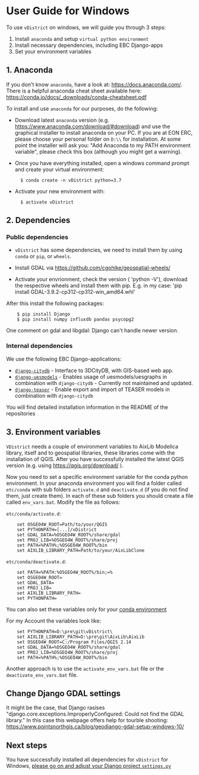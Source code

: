 # User Guide for Windows

To use `vDistrict` on windows, we will guide you through 3 steps:

1. Install `anaconda` and setup `virtual python environment`
2. Install necessary dependencies, including EBC Django-apps
3. Set your environment variables

## 1. Anaconda

If you don't know `anaconda`, have a look at: https://docs.anaconda.com/. There
is a helpful anaconda cheat sheet available here:
https://conda.io/docs/_downloads/conda-cheatsheet.pdf

To install and use `anaconda` for our purposes, do the following:

- Download latest `anaconda` version (e.g.
https://www.anaconda.com/download/#download) and use the graphical installer to
install anaconda on your PC. If you are at EON ERC, please choose your personal
folder on `D:\\` for installation. At some point the installer will ask you:
"Add Anaconda to my PATH environment variable", please check this box (although
    you might get a warning).
- Once you have everything installed, open a windows command prompt and create your virtual environment:

        $ conda create -n vDistrict python=3.7

- Activate your new environment with:

        $ activate vDistrict

## 2. Dependencies

### Public dependencies

- `vDistrict` has some dependencies, we need to install them by using `conda` or `pip`, or `wheels`.

- Install GDAL via https://github.com/cgohlke/geospatial-wheels/ 
- Activate your envrionment, check the version ( 'python -V'), download the respective wheels and install them with pip. E.g. in my case: 'pip install GDAL-3.9.2-cp312-cp312-win_amd64.whl'

After this install the following packages:

        $ pip install Django 
        $ pip install numpy influxdb pandas psycopg2


One comment on gdal and libgdal: Django can't handle newer version. 

### Internal dependencies

We use the following EBC Django-applications:

- [`django-citydb`](https://github.com/TUB-DVG/djangoCityDB) - Interface to 3DCityDB, with GIS-based web app.
- [`django-uesmodels`](https://git.rwth-aachen.de/EBC/Team_UES/living-roadmap/django-uesmodels) - Enables usage of uesmodels/uesgraphs in combination with `django-citydb` - Currently not maintained and updated. 
- [`django-teaser`](https://github.com/TUB-DVG/djangoTEASER) - Enable export and import of TEASER models in combination with `django-citydb`

You will find detailed installation information in the README of the repositories

## 3. Environment variables

`VDistrict` needs a couple of environment variables to AixLib Modelica library, itself and to
geospatial libraries, these libraries come with the installation of QGIS. After you have
successfully installed the latest QGIS version (e.g. using https://qgis.org/download/ ).

Now you need to set a specific environment variable for the conda python
environment. In your anaconda environment you will find a folder called
`etc/conda` with sub folders `activate.d` and `deactivate.d` (if you do not find
them, just create them). In each of these sub folders you should create a file
called `env_vars.bat`.
Modify the file as follows:

`etc/conda/activate.d`:

        set OSGEO4W_ROOT=Path/to/your/QGIS
        set PYTHONPATH=[...]/vDistrict
        set GDAL_DATA=%OSGEO4W_ROOT%/share/gdal
        set PROJ_LIB=%OSGEO4W_ROOT%/share/proj
        set PATH=%PATH%;%OSGEO4W_ROOT%/bin
        set AIXLIB_LIBRARY_PATH=Path/to/your/AixLibClone


`etc/conda/deactivate.d`:

        set PATH=%PATH:%OSGEO4W_ROOT%/bin;=%
        set OSGEO4W_ROOT=
        set GDAL_DATA=
        set PROJ_LIB=
        set AIXLIB_LIBRARY_PATH=
        set PYTHONPATH=

You can also set these variables only for your [conda environment](https://conda.io/projects/conda/en/latest/user-guide/tasks/manage-environments.html#windows)

For my Account the variables look like:

        set PYTHONPATH=D:\pre\git\vDistrict\
        set AIXLIB_LIBRARY_PATH=D:\pre\git\AixLib\AixLib
        set OSGEO4W_ROOT=C:/Program Files/QGIS 2.14
        set GDAL_DATA=%OSGEO4W_ROOT%/share/gdal
        set PROJ_LIB=%OSGEO4W_ROOT%/share/proj
        set PATH=%PATH%;%OSGEO4W_ROOT%/bin

Another approach is to use the `activate_env_vars.bat` file or the `deactivate_env_vars.bat` file.

## Change Django GDAL settings 

It might be the case, that Django rasises "django.core.exceptions.ImproperlyConfigured: Could not find the GDAL library." In this case this webpage offers help for tourble shooting: https://www.pointsnorthgis.ca/blog/geodjango-gdal-setup-windows-10/ 


## Next steps

You have successfully installed all dependencies for  `vDistrict` for Windows, [please go on and adjust your Django project `settings.py`](./settings.md)
